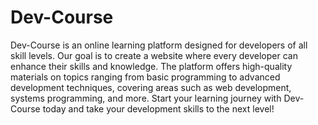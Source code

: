 # Dev-Course
Dev-Course is an online learning platform designed for developers of all skill levels. Our goal is to create a website where every developer can enhance their skills and knowledge. The platform offers high-quality materials on topics ranging from basic programming to advanced development techniques, covering areas such as web development, systems programming, and more. Start your learning journey with Dev-Course today and take your development skills to the next level!
